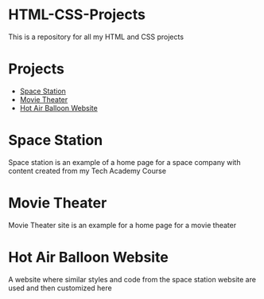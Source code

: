# HTML-CSS-Projects
This is a repository for all my HTML and CSS projects

# Projects
* [Space Station](https://github.com/ksalvo15/HTML-CSS-Projects/blob/github_assignment/SpaceProject/Newindex.html)
* [Movie Theater](https://github.com/ksalvo15/HTML-CSS-Projects/blob/github_assignment/Website%20Assignment/Bootstrap.html)
* [Hot Air Balloon Website](https://github.com/ksalvo15/HTML-CSS-Projects/blob/github_assignment/Website%20Assignment/onepagewebsite.html)

# Space Station
Space station is an example of a home page for a space company with content created from my Tech Academy Course

# Movie Theater
Movie Theater site is an example for a home page for a movie theater

# Hot Air Balloon Website
A website where similar styles and code from the space station website are used and then customized here 
